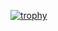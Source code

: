 [![trophy](https://github-profile-trophy.vercel.app/?username=Mihail403&theme=oldie)](https://github.com/ryo-ma/github-profile-trophy)
